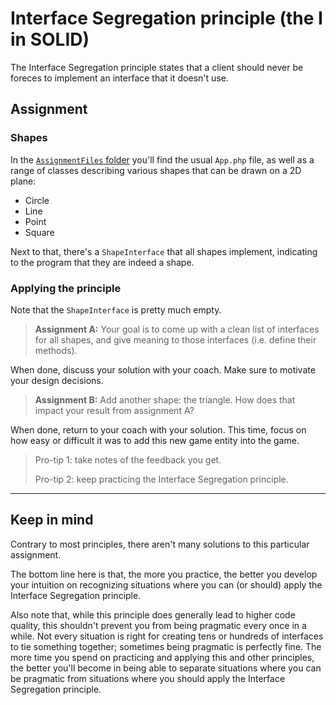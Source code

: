 # Interface Segregation principle (the I in SOLID)
The Interface Segregation principle states that a client should never be foreces to implement an interface that it
doesn't use.

## Assignment
### Shapes
In the [`AssignmentFiles` folder](./AssignmentFiles) you'll find the usual `App.php` file, as well as a range of classes
describing various shapes that can be drawn on a 2D plane:
* Circle
* Line
* Point
* Square

Next to that, there's a `ShapeInterface` that all shapes implement, indicating to the program that they are indeed a
shape.

### Applying the principle
Note that the `ShapeInterface` is pretty much empty.

> **Assignment A:** Your goal is to come up with a clean list of interfaces for all shapes, and give meaning to those
> interfaces (i.e. define their methods).

When done, discuss your solution with your coach. Make sure to motivate your design decisions.

> **Assignment B:** Add another shape: the triangle. How does that impact your result from assignment A?

When done, return to your coach with your solution. This time, focus on how easy or difficult it was to add this new
game entity into the game.

> Pro-tip 1: take notes of the feedback you get.
> 
> Pro-tip 2: keep practicing the Interface Segregation principle.

---

## Keep in mind
Contrary to most principles, there aren't many solutions to this particular assignment.

The bottom line here is that, the more you practice, the better you develop your intuition on recognizing situations
where you can (or should) apply the Interface Segregation principle.

Also note that, while this principle does generally lead to higher code quality, this shouldn't prevent you from being
pragmatic every once in a while. Not every situation is right for creating tens or hundreds of interfaces to tie
something together; sometimes being pragmatic is perfectly fine. The more time you spend on practicing and applying this
and other principles, the better you'll become in being able to separate situations where you can be pragmatic from
situations where you should apply the Interface Segregation principle.
